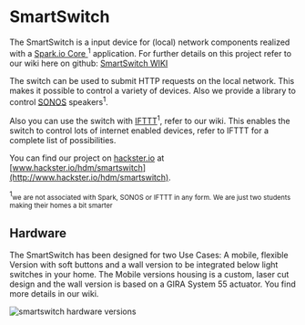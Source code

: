 # SmartSwitch
The SmartSwitch is a input device for (local) network components realized with a [Spark.io Core ](https://www.spark.io/)<sup>1</sup> application. For further details on this project refer to our wiki here on github: [SmartSwitch WIKI](https://github.com/phhe/spark_smartswitch/wiki)


The switch can be used to submit HTTP requests on the local network. This makes it possible to control a variety of devices. Also we provide a library to control [SONOS](http://www.sonos.com/) speakers<sup>1</sup>.

Also you can use the switch with [IFTTT](http://ifttt.com)<sup>1</sup>, refer to our wiki. This enables the switch to control lots of internet enabled devices, refer to IFTTT for a complete list of possibilities.

You can find our project on [hackster.io](http://www.hackster.io) at [www.hackster.io/hdm/smartswitch](http://www.hackster.io/hdm/smartswitch).


<sup>1</sup><small>we are not associated with Spark, SONOS or IFTTT in any form. We are just two students making their homes a bit smarter</small>

## Hardware

The SmartSwitch has been designed for two Use Cases: A mobile, flexible Version with soft buttons and a wall version to be integrated below light switches in your home. The Mobile versions housing is a custom, laser cut design and the wall version is based on a GIRA System 55 actuator. You find more details in our wiki.

![smartswitch hardware versions](https://raw.githubusercontent.com/wiki/phhe/spark_smartswitch/images/hardware.png)
